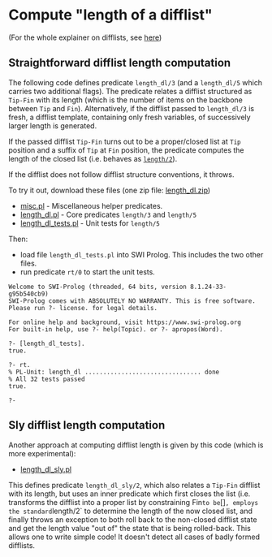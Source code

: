 # Compute "length of a difflist"

(For the whole explainer on difflists, see [here](../README.md))

## Straightforward difflist length computation

The following code defines predicate `length_dl/3` (and a `length_dl/5` which carries two additional flags).
The predicate relates a
difflist structured as `Tip-Fin` with its length (which is the number of items on the backbone between
`Tip` and `Fin`). Alternatively, if the difflist passed to `length_dl/3` is fresh, a difflist template,
containing only fresh variables, of successively larger length is generated.

If the passed difflist `Tip-Fin` turns out to be a proper/closed list at `Tip` position and a suffix of
`Tip` at `Fin` position, the predicate computes the length of the closed list (i.e. behaves as
[`length/2`](https://eu.swi-prolog.org/pldoc/doc_for?object=length/2)).

If the difflist does not follow difflist structure conventions, it throws.

To try it out, download these files (one zip file: [length_dl.zip](length_dl.zip))

- [misc.pl](misc.pl) - Miscellaneous helper predicates.
- [length_dl.pl](length_dl.pl) - Core predicates `length/3` and `length/5` 
- [length_dl_tests.pl](length_dl_tests.pl) - Unit tests for `length/5` 

Then:

- load file `length_dl_tests.pl` into SWI Prolog. This includes the two other files. 
- run predicate `rt/0` to start the unit tests.

```
Welcome to SWI-Prolog (threaded, 64 bits, version 8.1.24-33-g95b540cb9)
SWI-Prolog comes with ABSOLUTELY NO WARRANTY. This is free software.
Please run ?- license. for legal details.

For online help and background, visit https://www.swi-prolog.org
For built-in help, use ?- help(Topic). or ?- apropos(Word).

?- [length_dl_tests].
true.

?- rt.
% PL-Unit: length_dl ................................ done
% All 32 tests passed
true.

?- 
```

## Sly difflist length computation

Another approach at computing difflist length is given by this code (which is more experimental):

- [length_dl_sly.pl](length_dl_sly.pl)

This defines predicate `length_dl_sly/2`, which also relates a `Tip-Fin` difflist with its length, but uses 
an inner predicate which first closes the list (i.e. transforms the difflist into a proper list by constraining
Fin` to be `[]` , employs the standard `length/2` to determine the length of the now closed list, and finally
throws an exception to both roll back to the non-closed difflist state and get the length value "out of" the
state that is being rolled-back. This allows one to write simple code! It doesn't detect all cases of badly
formed difflists. 
